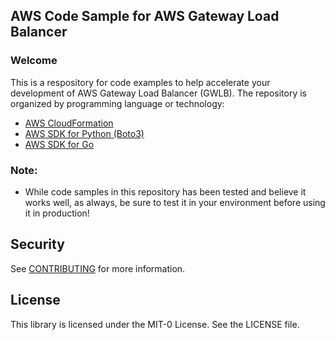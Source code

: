 ## AWS Code Sample for AWS Gateway Load Balancer

### Welcome

This is a respository for code examples to help accelerate your development of
AWS Gateway Load Balancer (GWLB). The repository is organized by programming language or technology:

* [AWS CloudFormation](aws-cloudformation/)
* [AWS SDK for Python (Boto3)](python/)
* [AWS SDK for Go](go/)

### Note:

* While code samples in this repository has been tested and believe it works well, as always, be sure to test it in your environment before using it in production!

## Security

See [CONTRIBUTING](CONTRIBUTING.md#security-issue-notifications) for more information.

## License

This library is licensed under the MIT-0 License. See the LICENSE file.
